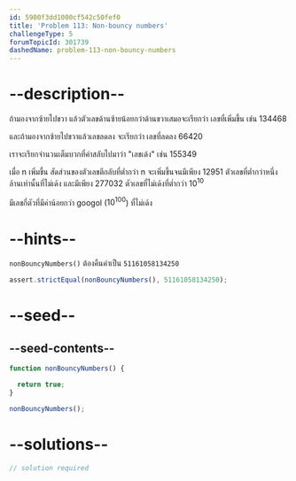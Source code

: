 ```yaml
---
id: 5900f3dd1000cf542c50fef0
title: 'Problem 113: Non-bouncy numbers'
challengeType: 5
forumTopicId: 301739
dashedName: problem-113-non-bouncy-numbers
---
```


# --description--

ถ้ามองจากซ้ายไปขวา แล้วตัวเลขด้านซ้ายน้อยกว่าด้านขวาเสมอจะเรียกว่า เลขที่เพิ่มขึ้น เช่น 134468

และถ้ามองจากซ้ายไปขวาแล้วเลขลดลง จะเรียกว่า เลขที่ลดลง 66420

เราจะเรียกจำนวนเต็มบวกที่ค่าสลับไปมาว่า "เลขเด้ง" เช่น 155349

เมื่อ n เพิ่มขึ้น สัดส่วนของตัวเลขตีกลับที่ต่ำกว่า n จะเพิ่มขึ้นจนมีเพียง 12951 ตัวเลขที่ต่ำกว่าหนึ่งล้านเท่านั้นที่ไม่เด้ง และมีเพียง 277032 ตัวเลขที่ไม่เด้งที่ต่ำกว่า ${10}^{10}$

มีเลขกี่ตัวที่มีค่าน้อยกว่า googol (${10}^{100}$) ที่ไม่เด้ง

# --hints--

`nonBouncyNumbers()` ต้องคืนค่าเป็น `51161058134250`

```js
assert.strictEqual(nonBouncyNumbers(), 51161058134250);
```

# --seed--

## --seed-contents--

```js
function nonBouncyNumbers() {

  return true;
}

nonBouncyNumbers();
```

# --solutions--

```js
// solution required
```
